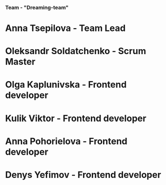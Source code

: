 ### Team - "Dreaming-team"
# Anna Tsepilova - **Team Lead**
# Oleksandr Soldatchenko - **Scrum Master**
# Olga Kaplunivska - **Frontend developer**
# Kulik Viktor - **Frontend developer**
# Anna Pohorielova - **Frontend developer**
# Denys Yefimov - **Frontend developer**
